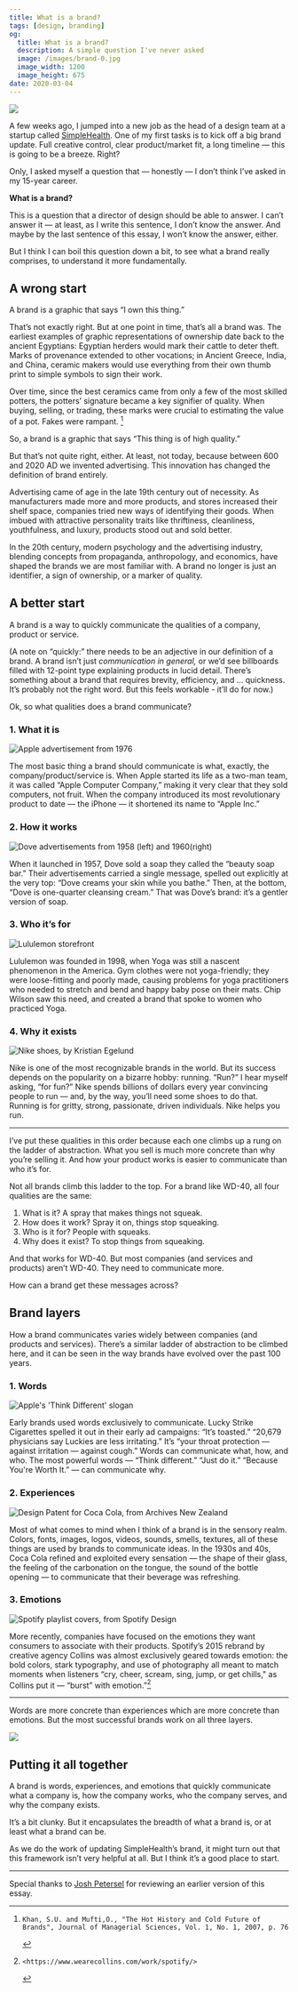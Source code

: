 ```yaml
---
title: What is a brand?
tags: [design, branding]
og:
  title: What is a brand?
  description: A simple question I've never asked
  image: /images/brand-0.jpg
  image_width: 1200 
  image_height: 675
date: 2020-03-04
---
```


![](/images/brand-0.jpg)

A few weeks ago, I jumped into a new job as the head of a design team at a startup called [SimpleHealth](https://www.simplehealth.com/). One of my first tasks is to kick off a big brand update. Full creative control, clear product/market fit, a long timeline — this is going to be a breeze. Right?

Only, I asked myself a question that — honestly — I don’t think I’ve asked in my 15-year career. 

**What is a brand?**

This is a question that a director of design should be able to answer. I can’t answer it — at least, as I write this sentence, I don’t know the answer. And maybe by the last sentence of this essay, I won’t know the answer, either.

But I think I can boil this question down a bit, to see what a brand really comprises, to understand it more fundamentally.

## A wrong start

A brand is a graphic that says “I own this thing.”

That’s not exactly right. But at one point in time, that’s all a brand was. The earliest examples of graphic representations of ownership date back to the ancient Egyptians: Egyptian herders would mark their cattle to deter theft. Marks of provenance extended to other vocations; in Ancient Greece, India, and China, ceramic makers would use everything from their own thumb print to simple symbols to sign their work.

Over time, since the best ceramics came from only a few of the most skilled potters, the potters’ signature became a key signifier of quality. When buying, selling, or trading, these marks were crucial to estimating the value of a pot. Fakes were rampant. [^1]

So, a brand is a graphic that says “This thing is of high quality.”

But that’s not quite right, either. At least, not today, because between 600 and 2020 AD we invented advertising. This innovation has changed the definition of brand entirely.

Advertising came of age in the late 19th century out of necessity. As manufacturers made more and more products, and stores increased their shelf space, companies tried new ways of identifying their goods. When imbued with attractive personality traits like thriftiness, cleanliness, youthfulness, and luxury, products stood out and sold better.

In the 20th century, modern psychology and the advertising industry, blending concepts from propaganda, anthropology, and economics, have shaped the brands we are most familiar with. A brand no longer is just an identifier, a sign of ownership, or a marker of quality.

## A better start

A brand is a way to quickly communicate the qualities of a company, product or service.

(A note on “quickly:” there needs to be an adjective in our definition of a brand. A brand isn’t just _communication in general,_ or we’d see billboards filled with 12-point type explaining products in lucid detail. There’s something about a brand that requires brevity, efficiency, and … quickness. It’s probably not the right word. But this feels workable - it’ll do for now.)

Ok, so what qualities does a brand communicate?

### 1. What it is

![Apple advertisement from 1976](/images/brand-3.jpg)

The most basic thing a brand should communicate is what, exactly, the company/product/service is. When Apple started its life as a two-man team, it was called “Apple Computer Company,” making it very clear that they sold computers, not fruit. When the company introduced its most revolutionary product to date — the iPhone — it shortened its name to “Apple Inc.”

### 2. How it works

![Dove advertisements from 1958 (left) and 1960(right)](/images/brand-2.jpg)

When it launched in 1957, Dove sold a soap they called the “beauty soap bar.” Their advertisements carried a single message, spelled out explicitly at the very top: “Dove creams your skin while you bathe.” Then, at the bottom, “Dove is one-quarter cleansing cream.” That was Dove’s brand: it’s a gentler version of soap.

### 3. Who it’s for

![Lululemon storefront](/images/brand-4.jpg)

Lululemon was founded in 1998, when Yoga was still a nascent phenomenon in the America. Gym clothes were not yoga-friendly; they were loose-fitting and poorly made, causing problems for yoga practitioners who needed to stretch and bend and happy baby pose on their mats. Chip Wilson saw this need, and created a brand that spoke to women who practiced Yoga.

### 4. Why it exists

![Nike shoes, by [Kristian Egelund](https://unsplash.com/@kristianegelund?utm_source=unsplash&utm_medium=referral&utm_content=creditCopyText)](/images/brand-5.jpg)

Nike is one of the most recognizable brands in the world. But its success depends on the popularity on a bizarre hobby: running. “Run?” I hear myself asking, “for fun?” Nike spends billions of dollars every year convincing people to run — and, by the way, you’ll need some shoes to do that. Running is for gritty, strong, passionate, driven individuals. Nike helps you run.

---

I’ve put these qualities in this order because each one climbs up a rung on the ladder of abstraction. What you sell is much more concrete than why you’re selling it. And how your product works is easier to communicate than who it’s for.

Not all brands climb this ladder to the top. For a brand like WD-40, all four qualities are the same:

1. What is it? A spray that makes things not squeak.
2. How does it work? Spray it on, things stop squeaking.
3. Who is it for? People with squeaks.
4. Why does it exist? To stop things from squeaking.

And that works for WD-40. But most companies (and services and products) aren’t WD-40. They need to communicate more.

How can a brand get these messages across?

## Brand layers

How a brand communicates varies widely between companies (and products and services). There’s a similar ladder of abstraction to be climbed here, and it can be seen in the way brands have evolved over the past 100 years.

### 1. Words

![Apple's 'Think Different' slogan](/images/brand-6.jpg)

Early brands used words exclusively to communicate. Lucky Strike Cigarettes spelled it out in their early ad campaigns: “It’s toasted.” “20,679 physicians say Luckies are less irritating.” It’s “your throat protection — against irritation — against cough.” Words can communicate what, how, and who. The most powerful words — “Think different.” “Just do it.” “Because You're Worth It.” — can communicate why.

### 2. Experiences

![Design Patent for Coca Cola, from Archives New Zealand](/images/brand-7.jpg)

Most of what comes to mind when I think of a brand is in the sensory realm. Colors, fonts, images, logos, videos, sounds, smells, textures, all of these things are used by brands to communicate ideas. In the 1930s and 40s, Coca Cola refined and exploited every sensation — the shape of their glass, the feeling of the carbonation on the tongue, the sound of the bottle opening —  to communicate that their beverage was refreshing.

### 3. Emotions

![Spotify playlist covers, from [Spotify Design](https://spotify.design/articles/2020-02-20/designing-for-belonging-why-image-localization-matters/)](/images/brand-8.jpg)

More recently, companies have focused on the emotions they want consumers to associate with their products. Spotify’s 2015 rebrand by creative agency Collins was almost exclusively geared towards emotion: the bold colors, stark typography, and use of photography all meant to match moments when listeners “cry, cheer, scream, sing, jump, or get chills," as Collins put it — “burst” with emotion.”[^2]

---

Words are more concrete than experiences which are more concrete than emotions. But the most successful brands work on all three layers.
 
![](/images/brand-1.jpg)

## Putting it all together

A brand is words, experiences, and emotions that quickly communicate what a company is, how the company works, who the company serves, and why the company exists. 

It’s a bit clunky. But it encapsulates the breadth of what a brand is, or at least what a brand can be.

As we do the work of updating SimpleHealth’s brand, it might turn out that this framework isn’t very helpful at all. But I think it’s a good place to start.

---

Special thanks to [Josh Petersel](http://joshpetersel.com/) for reviewing an earlier version of this essay.

[^1]:	 Khan, S.U. and Mufti,O., "The Hot History and Cold Future of Brands", Journal of Managerial Sciences, Vol. 1, No. 1, 2007, p. 76

[^2]:    <https://www.wearecollins.com/work/spotify/>